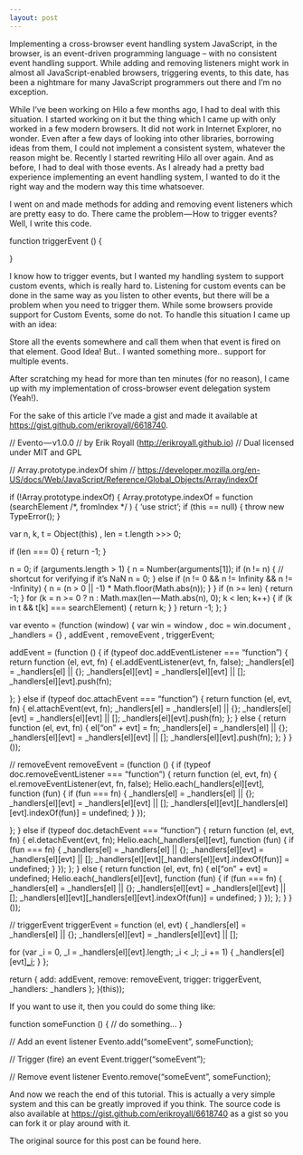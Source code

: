 ```yaml
---
layout: post
---
```


Implementing a cross-browser event handling system JavaScript, in the browser, is an event-driven programming language – with no consistent event handling support. While adding and removing listeners might work in almost all JavaScript-enabled browsers, triggering events, to this date, has been a nightmare for many JavaScript programmers out there and I’m no exception.

While I’ve been working on Hilo a few months ago, I had to deal with this situation. I started working on it but the thing which I came up with only worked in a few modern browsers. It did not work in Internet Explorer, no wonder. Even after a few days of looking into other libraries, borrowing ideas from them, I could not implement a consistent system, whatever the reason might be. Recently I started rewriting Hilo all over again. And as before, I had to deal with those events. As I already had a pretty bad experience implementing an event handling system, I wanted to do it the right way and the modern way this time whatsoever.

I went on and made methods for adding and removing event listeners which are pretty easy to do. There came the problem — How to trigger events? Well, I write this code.

function triggerEvent () {

}

I know how to trigger events, but I wanted my handling system to support custom events, which is really hard to. Listening for custom events can be done in the same way as you listen to other events, but there will be a problem when you need to trigger them. While some browsers provide support for Custom Events, some do not. To handle this situation I came up with an idea:

Store all the events somewhere and call them when that event is fired on that element. Good Idea! But.. I wanted something more.. support for multiple events.

After scratching my head for more than ten minutes (for no reason), I came up with my implementation of cross-browser event delegation system (Yeah!).

For the sake of this article I’ve made a gist and made it available at https://gist.github.com/erikroyall/6618740.

// Evento — v1.0.0
// by Erik Royall (http://erikroyall.github.io)
// Dual licensed under MIT and GPL

// Array.prototype.indexOf shim
// https://developer.mozilla.org/en-US/docs/Web/JavaScript/Reference/Global_Objects/Array/indexOf

if (!Array.prototype.indexOf) {
 Array.prototype.indexOf = function (searchElement /*, fromIndex */ ) {
 ‘use strict’;
 if (this == null) {
 throw new TypeError();
 }

 var n, k, t = Object(this)
 , len = t.length >>> 0;

 if (len === 0) {
 return -1;
 }

 n = 0;
 if (arguments.length > 1) {
 n = Number(arguments[1]);
 if (n != n) { // shortcut for verifying if it’s NaN
 n = 0;
 } else if (n != 0 && n != Infinity && n != -Infinity) {
 n = (n > 0 || -1) * Math.floor(Math.abs(n));
 }
 }
 if (n >= len) {
 return -1;
 }
 for (k = n >= 0 ? n : Math.max(len — Math.abs(n), 0); k < len; k++) {
 if (k in t && t[k] === searchElement) {
 return k;
 }
 }
 return -1;
 };
}

var evento = (function (window) {
 var win = window
 , doc = win.document
 , _handlers = {}
 , addEvent
 , removeEvent
 , triggerEvent;

 addEvent = (function () {
 if (typeof doc.addEventListener === “function”) {
 return function (el, evt, fn) {
 el.addEventListener(evt, fn, false);
 _handlers[el] = _handlers[el] || {};
 _handlers[el][evt] = _handlers[el][evt] || [];
 _handlers[el][evt].push(fn);

 };
 } else if (typeof doc.attachEvent === “function”) {
 return function (el, evt, fn) {
 el.attachEvent(evt, fn);
 _handlers[el] = _handlers[el] || {};
 _handlers[el][evt] = _handlers[el][evt] || [];
 _handlers[el][evt].push(fn);
 };
 } else {
 return function (el, evt, fn) {
 el[“on” + evt] = fn;
 _handlers[el] = _handlers[el] || {};
 _handlers[el][evt] = _handlers[el][evt] || [];
 _handlers[el][evt].push(fn);
 };
 }
 }());

 // removeEvent
 removeEvent = (function () {
 if (typeof doc.removeEventListener === “function”) {
 return function (el, evt, fn) {
 el.removeEventListener(evt, fn, false);
 Helio.each(_handlers[el][evt], function (fun) {
 if (fun === fn) {
 _handlers[el] = _handlers[el] || {};
 _handlers[el][evt] = _handlers[el][evt] || [];
 _handlers[el][evt][_handlers[el][evt].indexOf(fun)] = undefined;
 }
 });

 };
 } else if (typeof doc.detachEvent === “function”) {
 return function (el, evt, fn) {
 el.detachEvent(evt, fn);
 Helio.each(_handlers[el][evt], function (fun) {
 if (fun === fn) {
 _handlers[el] = _handlers[el] || {};
 _handlers[el][evt] = _handlers[el][evt] || [];
 _handlers[el][evt][_handlers[el][evt].indexOf(fun)] = undefined;
 }
 });
 };
 } else {
 return function (el, evt, fn) {
 el[“on” + evt] = undefined;
 Helio.each(_handlers[el][evt], function (fun) {
 if (fun === fn) {
 _handlers[el] = _handlers[el] || {};
 _handlers[el][evt] = _handlers[el][evt] || [];
 _handlers[el][evt][_handlers[el][evt].indexOf(fun)] = undefined;
 }
 });
 };
 }
 }());

 // triggerEvent
 triggerEvent = function (el, evt) {
 _handlers[el] = _handlers[el] || {};
 _handlers[el][evt] = _handlers[el][evt] || [];

 for (var _i = 0, _l = _handlers[el][evt].length; _i < _l; _i += 1) {
 _handlers[el][evt][_i]();
 }
 };

 return {
 add: addEvent,
 remove: removeEvent,
 trigger: triggerEvent,
 _handlers: _handlers
 };
}(this));

If you want to use it, then you could do some thing like:

function someFunction () {
 // do something…
}

// Add an event listener
Evento.add(“someEvent”, someFunction);

// Trigger (fire) an event
Event.trigger(“someEvent”);

// Remove event listener
Evento.remove(“someEvent”, someFunction);

And now we reach the end of this tutorial. This is actually a very simple system and this can be greatly improved if you think. The source code is also available at https://gist.github.com/erikroyall/6618740 as a gist so you can fork it or play around with it.

The original source for this post can be found here.
